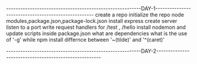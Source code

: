 ---------------------------------------------------------DAY-1----------------------------------------------------
create a repo
initialize the repo
node modules,package.json,package-lock.json
install express
create server
listen to a port
write request handlers for /test , /hello
install nodemon and update scripts inside package.json
what are dependencies
what is the use of '-g' while npm install
differnce between '~(tilde)' and '^(caret)'

---------------------------------------------------------DAY-2------------------------------------------------------
